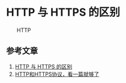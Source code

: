 # HTTP 与 HTTPS 的区别

　　HTTP
　　


## 参考文章
1. [HTTP 与 HTTPS 的区别](https://www.runoob.com/w3cnote/http-vs-https.html)
2. [HTTP和HTTPS协议，看一篇就够了](https://blog.csdn.net/xiaoming100001/article/details/81109617)